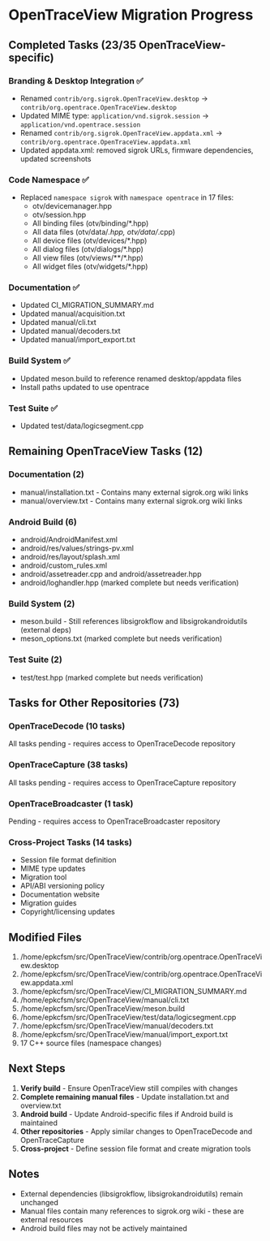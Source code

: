 # OpenTraceView Migration Progress

## Completed Tasks (23/35 OpenTraceView-specific)

### Branding & Desktop Integration ✅
- Renamed `contrib/org.sigrok.OpenTraceView.desktop` → `contrib/org.opentrace.OpenTraceView.desktop`
- Updated MIME type: `application/vnd.sigrok.session` → `application/vnd.opentrace.session`
- Renamed `contrib/org.sigrok.OpenTraceView.appdata.xml` → `contrib/org.opentrace.OpenTraceView.appdata.xml`
- Updated appdata.xml: removed sigrok URLs, firmware dependencies, updated screenshots

### Code Namespace ✅
- Replaced `namespace sigrok` with `namespace opentrace` in 17 files:
  - otv/devicemanager.hpp
  - otv/session.hpp
  - All binding files (otv/binding/*.hpp)
  - All data files (otv/data/*.hpp, otv/data/*.cpp)
  - All device files (otv/devices/*.hpp)
  - All dialog files (otv/dialogs/*.hpp)
  - All view files (otv/views/**/*.hpp)
  - All widget files (otv/widgets/*.hpp)

### Documentation ✅
- Updated CI_MIGRATION_SUMMARY.md
- Updated manual/acquisition.txt
- Updated manual/cli.txt
- Updated manual/decoders.txt
- Updated manual/import_export.txt

### Build System ✅
- Updated meson.build to reference renamed desktop/appdata files
- Install paths updated to use opentrace

### Test Suite ✅
- Updated test/data/logicsegment.cpp

## Remaining OpenTraceView Tasks (12)

### Documentation (2)
- manual/installation.txt - Contains many external sigrok.org wiki links
- manual/overview.txt - Contains many external sigrok.org wiki links

### Android Build (6)
- android/AndroidManifest.xml
- android/res/values/strings-pv.xml
- android/res/layout/splash.xml
- android/custom_rules.xml
- android/assetreader.cpp and android/assetreader.hpp
- android/loghandler.hpp (marked complete but needs verification)

### Build System (2)
- meson.build - Still references libsigrokflow and libsigrokandroidutils (external deps)
- meson_options.txt (marked complete but needs verification)

### Test Suite (2)
- test/test.hpp (marked complete but needs verification)

## Tasks for Other Repositories (73)

### OpenTraceDecode (10 tasks)
All tasks pending - requires access to OpenTraceDecode repository

### OpenTraceCapture (38 tasks)
All tasks pending - requires access to OpenTraceCapture repository

### OpenTraceBroadcaster (1 task)
Pending - requires access to OpenTraceBroadcaster repository

### Cross-Project Tasks (14 tasks)
- Session file format definition
- MIME type updates
- Migration tool
- API/ABI versioning policy
- Documentation website
- Migration guides
- Copyright/licensing updates

## Modified Files

1. /home/epkcfsm/src/OpenTraceView/contrib/org.opentrace.OpenTraceView.desktop
2. /home/epkcfsm/src/OpenTraceView/contrib/org.opentrace.OpenTraceView.appdata.xml
3. /home/epkcfsm/src/OpenTraceView/CI_MIGRATION_SUMMARY.md
4. /home/epkcfsm/src/OpenTraceView/manual/cli.txt
5. /home/epkcfsm/src/OpenTraceView/meson.build
6. /home/epkcfsm/src/OpenTraceView/test/data/logicsegment.cpp
7. /home/epkcfsm/src/OpenTraceView/manual/decoders.txt
8. /home/epkcfsm/src/OpenTraceView/manual/import_export.txt
9. 17 C++ source files (namespace changes)

## Next Steps

1. **Verify build** - Ensure OpenTraceView still compiles with changes
2. **Complete remaining manual files** - Update installation.txt and overview.txt
3. **Android build** - Update Android-specific files if Android build is maintained
4. **Other repositories** - Apply similar changes to OpenTraceDecode and OpenTraceCapture
5. **Cross-project** - Define session file format and create migration tools

## Notes

- External dependencies (libsigrokflow, libsigrokandroidutils) remain unchanged
- Manual files contain many references to sigrok.org wiki - these are external resources
- Android build files may not be actively maintained
